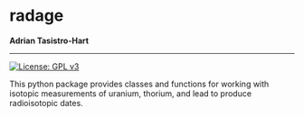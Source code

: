 # radage
**Adrian Tasistro-Hart**

---

[![License: GPL v3](https://img.shields.io/badge/License-GPL%20v3-blue.svg?style=flat-square)](https://www.gnu.org/licenses/gpl-3.0)

This python package provides classes and functions for working with isotopic measurements of uranium, thorium, and lead to produce radioisotopic dates.